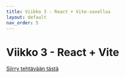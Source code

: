 ```yaml
---
title: Viikko 3 - React + Vite-sovellus
layout: default
nav_order: 5
---
```


# Viikko 3 - React + Vite

[Siirry tehtävään tästä](viikko3/index.html)